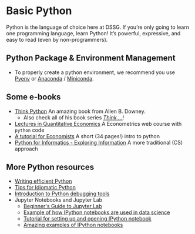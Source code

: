 # Basic Python

Python is the language of choice here at DSSG. If you’re only going to
learn one programming language, learn Python! It’s powerful,
expressive, and easy to read (even by non-programmers).

## Python Package & Environment Management


  - To properly create a python environment, we recommend you use [Pyenv](https://github.com/pyenv/pyenv) or [Anaconda](https://www.continuum.io/downloads) /
  [Miniconda](http://conda.pydata.org/miniconda.html).

## Some e-books

- [Think Python](https://greenteapress.com/wp/think-python-2e/) An amazing book from Allen B. Downey.
  - Also check all of his book series [*Think …*](http://greenteapress.com/)!
- [Lectures in Quantitative Economics](https://lectures.quantecon.org/py/) A Econometrics  web course with `python` code
- [A tutorial for Economists](http://www.alexmbell.com/python-tutorial-for-economists/) A short (34 pages!) intro to python
- [Python for Informatics - Exploring Information](https://www.pythonlearn.com/book.php#python-for-informatics) A more traditional (CS) approach


## More Python resources

- [Writing efficient Python](https://www.memonic.com/user/pneff/folder/python/id/1bufp)
- [Tips for Idiomatic Python](https://web.archive.org/web/20180411011411/http://python.net/~goodger/projects/pycon/2007/idiomatic/handout.html)
- [Introduction to Python debugging tools](https://web.archive.org/web/20141209082719/https://blog.safaribooksonline.com/2014/11/18/intro-python-debugger/)
- Jupyter Notebooks and Jupyter Lab
    - [Beginner's Guide to Jupyter Lab](https://medium.com/@brianray_7981/jupyterlab-first-impressions-e6d70d8a175d)
    - [Example of how IPython notebooks are used in data science](http://nbviewer.ipython.org/github/jvns/talks/blob/master/pydatanyc2013/PyData%20NYC%202013%20tutorial.ipynb)
    - [Tutorial for setting up and opening IPython notebook](http://opentechschool.github.io/python-data-intro/core/notebook.html)
    - [Amazing examples of IPython notebooks](https://github.com/jupyter/jupyter/wiki/A-gallery-of-interesting-Jupyter-and-IPython-Notebooks)
